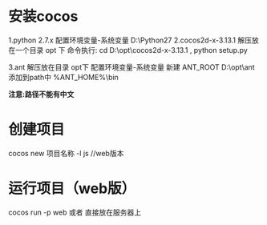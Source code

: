# 安装cocos
1.python 2.7.x
配置环境变量-系统变量 D:\Python27
2.cocos2d-x-3.13.1 解压放在一个目录 opt 下
命令执行: cd D:\opt\cocos2d-x-3.13.1 , python setup.py

3.ant 解压放在目录 opt下
配置环境变量-系统变量
新建 ANT_ROOT D:\opt\ant
添加到path中 %ANT_HOME%\bin

**注意:路径不能有中文**
# 创建项目
cocos new 项目名称 -l js  //web版本

# 运行项目（web版）
cocos run -p web
或者 直接放在服务器上